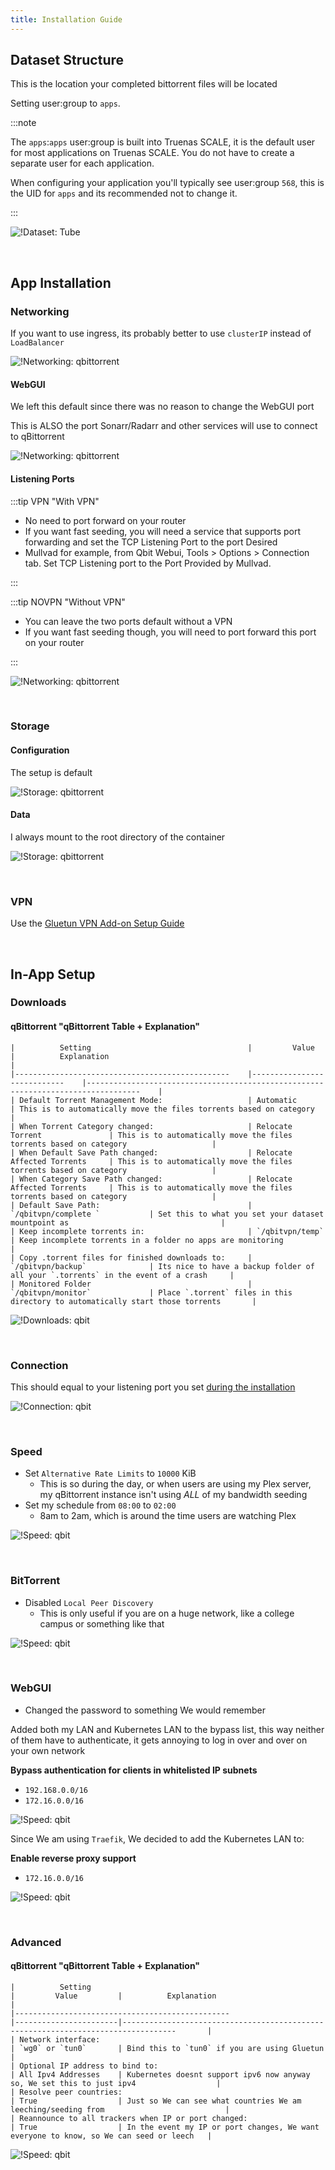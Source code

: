 ```yaml
---
title: Installation Guide
---
```


## Dataset Structure

This is the location your completed bittorrent files will be located

Setting user:group to `apps`.

:::note

The `apps`:`apps` user:group is built into Truenas SCALE, it is the default user for most applications on Truenas SCALE.
You do not have to create a separate user for each application.

When configuring your application you'll typically see user:group `568`, this is the UID for `apps` and its recommended not to change it.

:::

![!Dataset: Tube](./img/dataset.png)

<br />

## App Installation

### Networking

If you want to use ingress, its probably better to use `clusterIP` instead of `LoadBalancer`

![!Networking: qbittorrent](./img/networking.png)

#### WebGUI

We left this default since there was no reason to change the WebGUI port

This is ALSO the port Sonarr/Radarr and other services will use to connect to qBittorrent

![!Networking: qbittorrent](./img/networking_webgui.png)

#### Listening Ports

:::tip VPN "With VPN"

- No need to port forward on your router
- If you want fast seeding, you will need a service that supports port forwarding and set the TCP Listening Port to the port Desired
- Mullvad for example, from Qbit Webui, Tools > Options > Connection tab. Set TCP Listening port to the Port Provided by Mullvad.

:::

:::tip NOVPN "Without VPN"

- You can leave the two ports default without a VPN
- If you want fast seeding though, you will need to port forward this port on your router

:::

![!Networking: qbittorrent](./img/networking_listening.png)

<br />

### Storage

#### Configuration

The setup is default

![!Storage: qbittorrent](./img/storage_config.png)

#### Data

I always mount to the root directory of the container

![!Storage: qbittorrent](./img/storage_data.png)

<br />

### VPN

Use the [Gluetun VPN Add-on Setup Guide](/scale/guides/vpn-setup/)

<br />

## In-App Setup

### Downloads

#### qBittorrent "qBittorrent Table + Explanation"

    |          Setting                                   |         Value                  |          Explanation                                                                 |
    |------------------------------------------------    |----------------------------    |----------------------------------------------------------------------------------    |
    | Default Torrent Management Mode:                   | Automatic                      | This is to automatically move the files torrents based on category                   |
    | When Torrent Category changed:                     | Relocate Torrent               | This is to automatically move the files torrents based on category                   |
    | When Default Save Path changed:                    | Relocate Affected Torrents     | This is to automatically move the files torrents based on category                   |
    | When Category Save Path changed:                   | Relocate Affected Torrents     | This is to automatically move the files torrents based on category                   |
    | Default Save Path:                                 | `/qbitvpn/complete `           | Set this to what you set your dataset mountpoint as                                  |
    | Keep incomplete torrents in:                       | `/qbitvpn/temp`                | Keep incomplete torrents in a folder no apps are monitoring                          |
    | Copy .torrent files for finished downloads to:     | `/qbitvpn/backup`              | Its nice to have a backup folder of all your `.torrents` in the event of a crash     |
    | Monitored Folder                                   | `/qbitvpn/monitor`             | Place `.torrent` files in this directory to automatically start those torrents       |

![!Downloads: qbit](./img/settings_downloads.png)

<br />

### Connection

This should equal to your listening port you set [during the installation](https://heavysetup.info/applications/qbittorrent/installation/#listening-ports)

![!Connection: qbit](./img/settings_connection.png)

<br />

### Speed

- Set `Alternative Rate Limits` to `10000` KiB
  - This is so during the day, or when users are using my Plex server, my qBittorrent instance isn't using _ALL_ of my bandwidth seeding
- Set my schedule from `08:00` to `02:00`
  - 8am to 2am, which is around the time users are watching Plex

![!Speed: qbit](./img/settings_speed.png)

<br />

### BitTorrent

- Disabled `Local Peer Discovery`
  - This is only useful if you are on a huge network, like a college campus or something like that

![!Speed: qbit](./img/settings_bittorrent.png)

<br />

### WebGUI

- Changed the password to something We would remember

Added both my LAN and Kubernetes LAN to the bypass list, this way neither of them have to authenticate, it gets annoying to log in over and over on your own network

**Bypass authentication for clients in whitelisted IP subnets**

- `192.168.0.0/16`
- `172.16.0.0/16`

![!Speed: qbit](./img/settings_webgui1.png)

Since We am using `Traefik`, We decided to add the Kubernetes LAN to:

**Enable reverse proxy support**

- `172.16.0.0/16`

![!Speed: qbit](./img/settings_webgui2.png)

<br />

### Advanced

#### qBittorrent "qBittorrent Table + Explanation"

    |          Setting                                                       |         Value         |          Explanation                                                                    |
    |------------------------------------------------                        |-----------------------|----------------------------------------------------------------------------------       |
    | Network interface:                                                     | `wg0` or `tun0`       | Bind this to `tun0` if you are using Gluetun                                            |
    | Optional IP address to bind to:                                        | All Ipv4 Addresses    | Kubernetes doesnt support ipv6 now anyway so, We set this to just ipv4                  |
    | Resolve peer countries:                                                | True                  | Just so We can see what countries We am leeching/seeding from                           |
    | Reannounce to all trackers when IP or port changed:                    | True                  | In the event my IP or port changes, We want everyone to know, so We can seed or leech   |

![!Speed: qbit](./img/settings_advanced.png)

<br />
